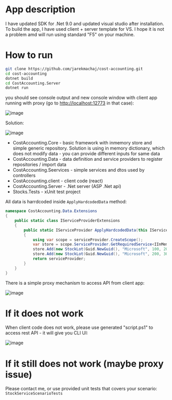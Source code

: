 # App description
I have updated SDK for .Net 9.0 and updated visual studio after installation. To build the app, I have used client + server template for VS. I hope it is not a problem amd will run using standard "F5" on your machine.

# How to run 
```bash
git clone https://github.com/jarekmachaj/cost-accounting.git
cd cost-accounting
dotnet build
cd CostAccounting.Server
dotnet run
```
you should see console output and new console window with client app running with proxy (go to [http://localhost:12773](https://localhost:12773/) in that case):

![image](https://github.com/user-attachments/assets/f99a8be1-473b-463b-bb07-2ecfac993879)


Solution:

![image](https://github.com/user-attachments/assets/6b856822-848b-456a-b924-a7d780ef505c)

* CostAccounting.Core - basic framework with inmemory store and simple generic repository. Solution is using in memory dictionary, which does not modify data - you can provide different inputs for same data
* CostAccounting.Data - data definition and service providers to register repositories / import data
* CostAccounting.Seervices - simple services and dtos used by controllers
* CostAccounting.client - client code (react)
* CostAccounting.Server - .Net server (ASP .Net api)
* Stocks.Tests - xUnit test project


All data is harrdcoded inside `ApplyHardcodedData` method:

```csharp
namespace CostAccounting.Data.Extensions
{
    public static class IServiceProviderExtensions
    {
        public static IServiceProvider ApplyHardcodedData(this IServiceProvider serviceProvider)
        {
            using var scope = serviceProvider.CreateScope();
            var store = scope.ServiceProvider.GetRequiredService<IInMemoryDataStore<StockLot, Guid>>();
            store.Add(new StockLot(Guid.NewGuid(), "Microsoft", 100, 20, new DateTime(2024, 04, 1)));
            store.Add(new StockLot(Guid.NewGuid(), "Microsoft", 200, 30, new DateTime(2024, 04, 2)));
            return serviceProvider;
        }
    }
}
```

There is a simple proxy mechanism to access API from client app:

![image](https://github.com/user-attachments/assets/e99cd4ff-1c08-4b74-a992-25cc6517dc66)

# If it does not work
When client code does not work, please use generated "script.ps1" to access rest API - it will give you CLI UI:

![image](https://github.com/user-attachments/assets/ca6ee9c9-5629-4e76-abfc-d13c894edd71)

# If it still does not work (maybe proxy issue)
Please contact me, or use provided unit tests that covers your scenario:
`StockServiceScenarioTests`
